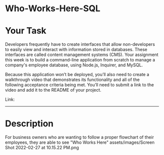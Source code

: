 # Who-Works-Here-SQL
# Your Task
Developers frequently have to create interfaces that allow non-developers to easily view and interact with information stored in databases. These interfaces are called content management systems (CMS). Your assignment this week is to build a command-line application from scratch to manage a company's employee database, using Node.js, Inquirer, and MySQL.

Because this application won’t be deployed, you’ll also need to create a walkthrough video that demonstrates its functionality and all of the following acceptance criteria being met. You’ll need to submit a link to the video and add it to the README of your project.

Link: 
***

# Description
For business owners who are wanting to follow a proper flowchart of their employees, they are able to see "Who Works Here"
assets/images/Screen Shot 2022-02-27 at 10.15.22 PM.png